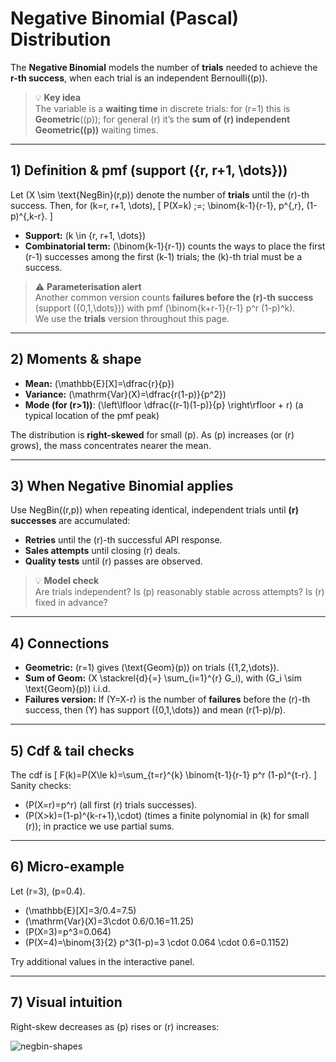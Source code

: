 # Negative Binomial (Pascal) Distribution

The **Negative Binomial** models the number of **trials** needed to achieve the **r-th success**, when each trial is an independent Bernoulli(\(p\)).

> 💡 **Key idea**  
> The variable is a **waiting time** in discrete trials: for \(r=1\) this is **Geometric**(\(p\)); for general \(r\) it’s the **sum of \(r\) independent Geometric(\(p\))** waiting times.

---

## 1) Definition & pmf (support \(\{r, r+1, \dots\}\))

Let \(X \sim \text{NegBin}(r,p)\) denote the number of **trials** until the \(r\)-th success. Then, for \(k=r, r+1, \dots\),
\[
P(X=k) \;=\; \binom{k-1}{r-1}\, p^{\,r}\, (1-p)^{\,k-r}.
\]

- **Support:** \(k \in \{r, r+1, \dots\}\)  
- **Combinatorial term:** \(\binom{k-1}{r-1}\) counts the ways to place the first \(r-1\) successes among the first \(k-1\) trials; the \(k\)-th trial must be a success.

> ⚠️ **Parameterisation alert**  
> Another common version counts **failures before the \(r\)-th success** (support \(\{0,1,\dots\}\)) with pmf \(\binom{k+r-1}{r-1} p^r (1-p)^k\).  
> We use the **trials** version throughout this page.

---

## 2) Moments & shape

- **Mean:** \(\mathbb{E}[X]=\dfrac{r}{p}\)  
- **Variance:** \(\mathrm{Var}(X)=\dfrac{r(1-p)}{p^2}\)  
- **Mode (for \(r>1\))**: \(\left\lfloor \dfrac{(r-1)(1-p)}{p} \right\rfloor + r\) (a typical location of the pmf peak)

The distribution is **right-skewed** for small \(p\). As \(p\) increases (or \(r\) grows), the mass concentrates nearer the mean.

---

## 3) When Negative Binomial applies

Use NegBin(\(r,p\)) when repeating identical, independent trials until **\(r\) successes** are accumulated:

- **Retries** until the \(r\)-th successful API response.
- **Sales attempts** until closing \(r\) deals.
- **Quality tests** until \(r\) passes are observed.

> 💡 **Model check**  
> Are trials independent? Is \(p\) reasonably stable across attempts? Is \(r\) fixed in advance?

---

## 4) Connections

- **Geometric:** \(r=1\) gives \(\text{Geom}(p)\) on trials \(\{1,2,\dots\}\).
- **Sum of Geom:** \(X \stackrel{d}{=} \sum_{i=1}^{r} G_i\), with \(G_i \sim \text{Geom}(p)\) i.i.d.
- **Failures version:** If \(Y=X-r\) is the number of **failures** before the \(r\)-th success, then \(Y\) has support \(\{0,1,\dots\}\) and mean \(r(1-p)/p\).

---

## 5) Cdf & tail checks

The cdf is
\[
F(k)=P(X\le k)=\sum_{t=r}^{k} \binom{t-1}{r-1} p^r (1-p)^{t-r}.
\]
Sanity checks:
- \(P(X=r)=p^r\) (all first \(r\) trials successes).
- \(P(X>k)=(1-p)^{k-r+1}\,\cdot\) (times a finite polynomial in \(k\) for small \(r\)); in practice we use partial sums.

---

## 6) Micro-example

Let \(r=3\), \(p=0.4\).

- \(\mathbb{E}[X]=3/0.4=7.5\)
- \(\mathrm{Var}(X)=3\cdot 0.6/0.16=11.25\)
- \(P(X=3)=p^3=0.064\)
- \(P(X=4)=\binom{3}{2} p^3(1-p)=3 \cdot 0.064 \cdot 0.6=0.1152\)

Try additional values in the interactive panel.

---

## 7) Visual intuition

Right-skew decreases as \(p\) rises or \(r\) increases:

![negbin-shapes](/images/negbin-shapes-placeholder.png)

